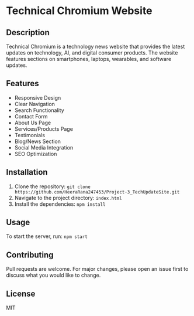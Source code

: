# Technical Chromium Website

## Description

Technical Chromium is a technology news website that provides the latest updates on technology, AI, and digital consumer products. The website features sections on smartphones, laptops, wearables, and software updates.

## Features

- Responsive Design
- Clear Navigation
- Search Functionality
- Contact Form
- About Us Page
- Services/Products Page
- Testimonials
- Blog/News Section
- Social Media Integration
- SEO Optimization

## Installation

1. Clone the repository: `git clone https://github.com/HeeraRana247453/Project-3_TechUpdateSite.git`
2. Navigate to the project directory: `index.html`
3. Install the dependencies: `npm install`

## Usage

To start the server, run: `npm start`

## Contributing

Pull requests are welcome. For major changes, please open an issue first to discuss what you would like to change.

## License

MIT
